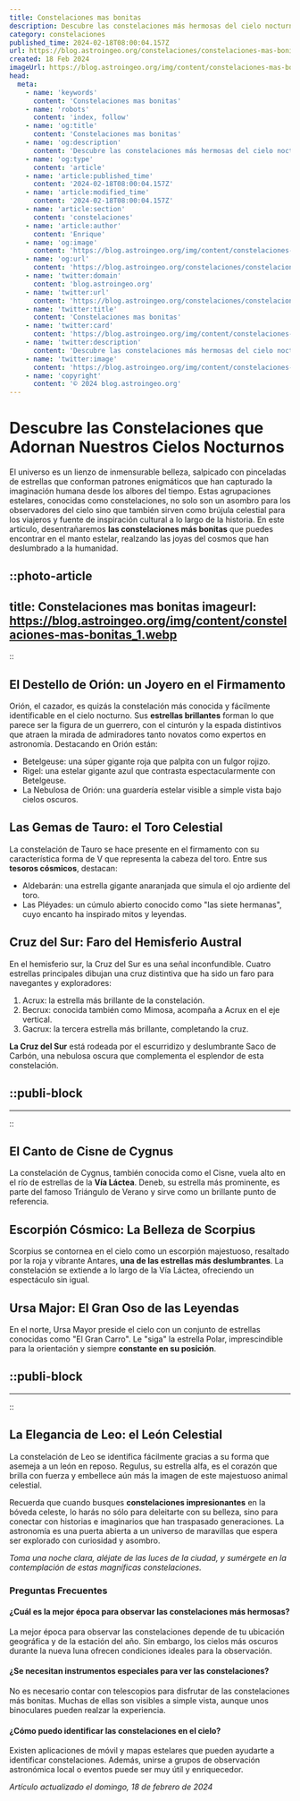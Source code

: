 ```yaml
---
title: Constelaciones mas bonitas
description: Descubre las constelaciones más hermosas del cielo nocturno. Guía esencial para astrónomos y soñadores. Maravíllate con las estrellas.
category: constelaciones
published_time: 2024-02-18T08:00:04.157Z
url: https://blog.astroingeo.org/constelaciones/constelaciones-mas-bonitas
created: 18 Feb 2024
imageUrl: https://blog.astroingeo.org/img/content/constelaciones-mas-bonitas_1.webp
head:
  meta:
    - name: 'keywords'
      content: 'Constelaciones mas bonitas'
    - name: 'robots'
      content: 'index, follow'
    - name: 'og:title'
      content: 'Constelaciones mas bonitas'
    - name: 'og:description'
      content: 'Descubre las constelaciones más hermosas del cielo nocturno. Guía esencial para astrónomos y soñadores. Maravíllate con las estrellas.'
    - name: 'og:type'
      content: 'article'
    - name: 'article:published_time'
      content: '2024-02-18T08:00:04.157Z'
    - name: 'article:modified_time'
      content: '2024-02-18T08:00:04.157Z'
    - name: 'article:section'
      content: 'constelaciones'
    - name: 'article:author'
      content: 'Enrique'
    - name: 'og:image'
      content: 'https://blog.astroingeo.org/img/content/constelaciones-mas-bonitas_1.webp'
    - name: 'og:url'
      content: 'https://blog.astroingeo.org/constelaciones/constelaciones-mas-bonitas'
    - name: 'twitter:domain'
      content: 'blog.astroingeo.org'
    - name: 'twitter:url'
      content: 'https://blog.astroingeo.org/constelaciones/constelaciones-mas-bonitas'
    - name: 'twitter:title'
      content: 'Constelaciones mas bonitas'
    - name: 'twitter:card'
      content: 'https://blog.astroingeo.org/img/content/constelaciones-mas-bonitas_1.webp'
    - name: 'twitter:description'
      content: 'Descubre las constelaciones más hermosas del cielo nocturno. Guía esencial para astrónomos y soñadores. Maravíllate con las estrellas.'
    - name: 'twitter:image'
      content: 'https://blog.astroingeo.org/img/content/constelaciones-mas-bonitas_1.webp'
    - name: 'copyright'
      content: '© 2024 blog.astroingeo.org'
---
```

# Descubre las Constelaciones que Adornan Nuestros Cielos Nocturnos

El universo es un lienzo de inmensurable belleza, salpicado con pinceladas de estrellas que conforman patrones enigmáticos que han capturado la imaginación humana desde los albores del tiempo. Estas agrupaciones estelares, conocidas como constelaciones, no solo son un asombro para los observadores del cielo sino que también sirven como brújula celestial para los viajeros y fuente de inspiración cultural a lo largo de la historia. En este artículo, desentrañaremos **las constelaciones más bonitas** que puedes encontrar en el manto estelar, realzando las joyas del cosmos que han deslumbrado a la humanidad.


::photo-article
---
title: Constelaciones mas bonitas
imageurl: https://blog.astroingeo.org/img/content/constelaciones-mas-bonitas_1.webp
---
::


## El Destello de Orión: un Joyero en el Firmamento
Orión, el cazador, es quizás la constelación más conocida y fácilmente identificable en el cielo nocturno. Sus **estrellas brillantes** forman lo que parece ser la figura de un guerrero, con el cinturón y la espada distintivos que atraen la mirada de admiradores tanto novatos como expertos en astronomía. Destacando en Orión están:

- Betelgeuse: una súper gigante roja que palpita con un fulgor rojizo.
- Rigel: una estelar gigante azul que contrasta espectacularmente con Betelgeuse.
- La Nebulosa de Orión: una guardería estelar visible a simple vista bajo cielos oscuros.

## Las Gemas de Tauro: el Toro Celestial
La constelación de Tauro se hace presente en el firmamento con su característica forma de V que representa la cabeza del toro. Entre sus **tesoros cósmicos**, destacan:

- Aldebarán: una estrella gigante anaranjada que simula el ojo ardiente del toro.
- Las Pléyades: un cúmulo abierto conocido como "las siete hermanas", cuyo encanto ha inspirado mitos y leyendas.

## Cruz del Sur: Faro del Hemisferio Austral
En el hemisferio sur, la Cruz del Sur es una señal inconfundible. Cuatro estrellas principales dibujan una cruz distintiva que ha sido un faro para navegantes y exploradores:

1. Acrux: la estrella más brillante de la constelación.
2. Becrux: conocida también como Mimosa, acompaña a Acrux en el eje vertical.
3. Gacrux: la tercera estrella más brillante, completando la cruz.

**La Cruz del Sur** está rodeada por el escurridizo y deslumbrante Saco de Carbón, una nebulosa oscura que complementa el esplendor de esta constelación.


  ::publi-block
  ---
  ---
  ::
  
  
## El Canto de Cisne de Cygnus
La constelación de Cygnus, también conocida como el Cisne, vuela alto en el río de estrellas de la **Vía Láctea**. Deneb, su estrella más prominente, es parte del famoso Triángulo de Verano y sirve como un brillante punto de referencia.

## Escorpión Cósmico: La Belleza de Scorpius
Scorpius se contornea en el cielo como un escorpión majestuoso, resaltado por la roja y vibrante Antares, **una de las estrellas más deslumbrantes**. La constelación se extiende a lo largo de la Vía Láctea, ofreciendo un espectáculo sin igual.

## Ursa Major: El Gran Oso de las Leyendas
En el norte, Ursa Mayor preside el cielo con un conjunto de estrellas conocidas como "El Gran Carro". Le "siga" la estrella Polar, imprescindible para la orientación y siempre **constante en su posición**.


  ::publi-block
  ---
  ---
  ::
  
  
## La Elegancia de Leo: el León Celestial
La constelación de Leo se identifica fácilmente gracias a su forma que asemeja a un león en reposo. Regulus, su estrella alfa, es el corazón que brilla con fuerza y embellece aún más la imagen de este majestuoso animal celestial. 

Recuerda que cuando busques **constelaciones impresionantes** en la bóveda celeste, lo harás no sólo para deleitarte con su belleza, sino para conectar con historias e imaginarios que han traspasado generaciones. La astronomía es una puerta abierta a un universo de maravillas que espera ser explorado con curiosidad y asombro. 

*Toma una noche clara, aléjate de las luces de la ciudad, y sumérgete en la contemplación de estas magníficas constelaciones.*

### Preguntas Frecuentes

#### ¿Cuál es la mejor época para observar las constelaciones más hermosas?
La mejor época para observar las constelaciones depende de tu ubicación geográfica y de la estación del año. Sin embargo, los cielos más oscuros durante la nueva luna ofrecen condiciones ideales para la observación.

#### ¿Se necesitan instrumentos especiales para ver las constelaciones?
No es necesario contar con telescopios para disfrutar de las constelaciones más bonitas. Muchas de ellas son visibles a simple vista, aunque unos binoculares pueden realzar la experiencia.

#### ¿Cómo puedo identificar las constelaciones en el cielo?
Existen aplicaciones de móvil y mapas estelares que pueden ayudarte a identificar constelaciones. Además, unirse a grupos de observación astronómica local o eventos puede ser muy útil y enriquecedor.

_Artículo actualizado el domingo, 18 de febrero de 2024_
